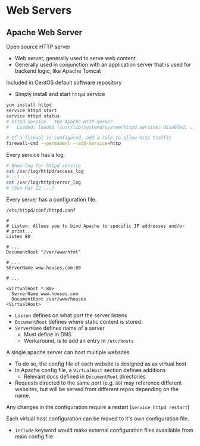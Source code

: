# Web Servers

## Apache Web Server

Open source HTTP server
- Web server, generally used to serve web content
- Generally used in conjunction with an application server that is used for backend logic, like Apache Tomcat

Included in CentOS default software repository
- Simply install and start `httpd` service

```sh
yum install httpd
service httpd start
service httpd status
# httpd.service - The Apache HTTP Server
#   Loaded: loaded (/usr/lib/systemd/system/httpd.service; disabled; ...)

# If a firewal is configured, add a rule to allow http traffic
firewall-cmd --permanent --add-service=http
```

Every service has a log.

```sh
# Show log for httpd service
cat /var/log/httpd/access_log
# ::1 - - ...
cat /var/log/httpd/error_log
# [Sun Mar 22 ...]
```

Every server has a configuration file.

`/etc/httpd/conf/httpd.conf`
```
#
# Listen: Allows you to bind Apache to specific IP addresses and/or
# print...
Listen 80

# ...
DocumentRoot "/var/www/html"

# ...
SErverName www.houses.com:80

# ...

<VirtualHost *:80>
  ServerName www.houses.com
  DocumentRoot /var/www/houses
<VirtualHost>
```

- `Listen` defines on what port the server listens
- `DocumentRoot` defines where static content is stored.
- `ServerName` defines name of a server
  - Must define in DNS
  - Workaround, is to add an entry in `/etc/hosts`

A single apache server can host multiple websites
- To do so, the config file of each website is designed as as virtual host
- In Apache config file, a `VirtualHost` section defines additions
  - Relevant docs defined in `DocumentRoot` directories
- Requests directed to the same port (e.g. `80`) may reference different websites, but will be served from different repos depending on the name.

Any changes in the configuration require a restart (`service httpd restart`)

Each virtual host configuration can be moved to it's own configuration file.
- `Include` keyword would make external configuration files avaailable from main config file.
